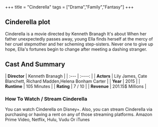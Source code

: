 +++
title = "Cinderella"
tags = ["Drama","Family","Fantasy"]
+++
## Cinderella plot
Cinderella is a movie directed by Kenneth Branagh It's about When her father unexpectedly passes away, young Ella finds herself at the mercy of her cruel stepmother and her scheming step-sisters. Never one to give up hope, Ella's fortunes begin to change after meeting a dashing stranger.
## Cast And Summary
| **Director**      | Kenneth Branagh |
    | :---        |    :----:   |
    |  **Actors** | Lily James, Cate Blanchett, Richard Madden,Helena Bonham Carter |
    | **Year**   | 2015    |
    |  **Runtime** | 105 Minutes |
    |  **Rating** | 7 / 10 | 
    |  **Revenue** | 201.15$ Millions |
### How To Watch / Stream Cinderella
You can watch Cinderella on Disney+.
Also, you can stream Cinderella via purchasing or having a rent on any of those streaming platforms.
Amazon Prime Video, Netflix, Hulu, Vudu Or iTunes